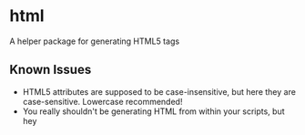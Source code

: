 # html
A helper package for generating HTML5 tags

## Known Issues
- HTML5 attributes are supposed to be case-insensitive, but here they are case-sensitive. Lowercase recommended!
- You really shouldn't be generating HTML from within your scripts, but hey


